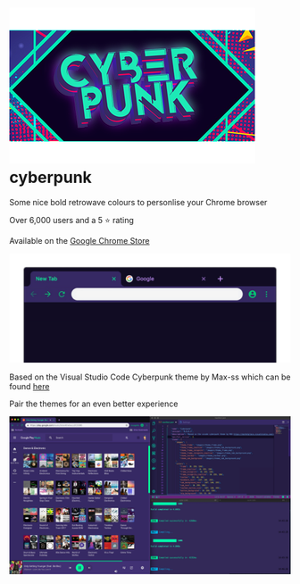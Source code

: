 # ![banner](https://github.com/anpaopao/cyberpunk/blob/master/images/banner.png "icon") cyberpunk

Some nice bold retrowave colours to personlise your Chrome browser

Over 6,000 users and a 5 ⭐ rating

Available on the [Google Chrome Store](https://chrome.google.com/webstore/detail/cyberpunk/ekkfihjmcoeplagmladakeignpdaecmc "The Theme's Page in the Chrome Store")

![demo image](https://github.com/anpaopao/cyberpunk/blob/master/marquee.png "theme demo")


Based on the Visual Studio Code Cyberpunk theme by Max-ss which can be found [here](https://marketplace.visualstudio.com/items?itemName=max-SS.cyberpunk "vscode store")

Pair the themes for an even better experience


![desktop screen capture](https://github.com/anpaopao/cyberpunk/blob/master/purple.png "desktop screen capture")